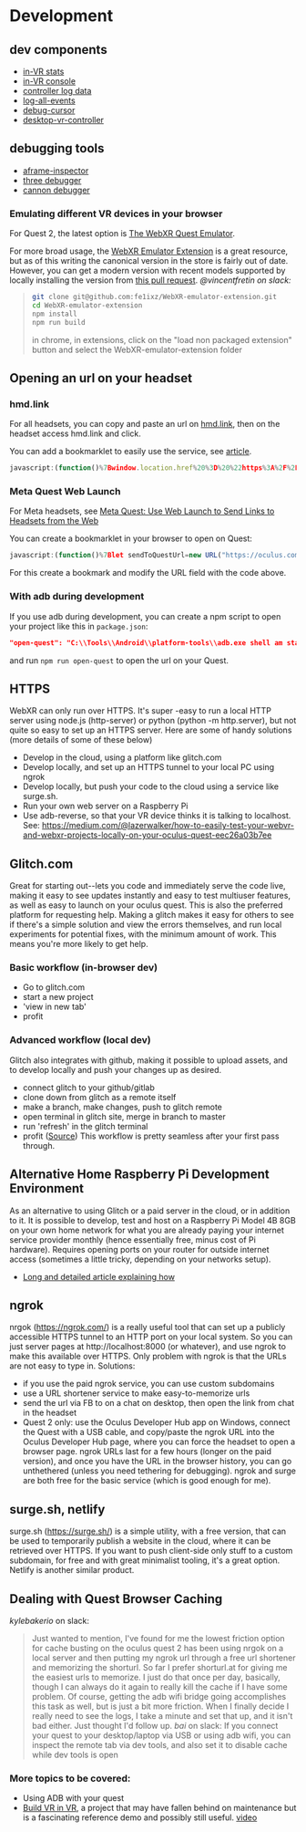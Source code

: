 # Development

## dev components

- [in-VR stats](https://github.com/kylebakerio/vr-super-stats)
- [in-VR console](https://github.com/kylebakerio/a-console)
- [controller log data](https://stemkoski.github.io/A-Frame-Examples/quest-controllers.html)
- [log-all-events](https://github.com/kylebakerio/log-all-events/)
- [debug-cursor](https://github.com/supermedium/superframe/tree/master/components/debug-cursor/)
- [desktop-vr-controller](https://diarmidmackenzie.github.io/aframe-components/docs/desktop-vr-controller.html)

## debugging tools

- [aframe-inspector](https://github.com/aframevr/aframe-inspector)
- [three debugger](https://github.com/oslabs-beta/BACE#readme)
- [cannon debugger](https://github.com/pmndrs/cannon-es-debugger)

### Emulating different VR devices in your browser

For Quest 2, the latest option is [The WebXR Quest Emulator](https://github.com/meta-quest/immersive-web-emulator).

For more broad usage, the [WebXR Emulator Extension](https://chrome.google.com/webstore/detail/webxr-api-emulator/mjddjgeghkdijejnciaefnkjmkafnnje?hl=en) is a great resource, but as of this writing the canonical version in the store is fairly out of date. However, you can get a modern version with recent models supported by locally installing the version from [this pull request](https://github.com/MozillaReality/WebXR-emulator-extension/pull/278).
_@vincentfretin on slack:_

> ```bash
> git clone git@github.com:fe1ixz/WebXR-emulator-extension.git
> cd WebXR-emulator-extension
> npm install
> npm run build
> ```
>
> in chrome, in extensions, click on the "load non packaged extension" button and select the WebXR-emulator-extension folder

## Opening an url on your headset

### hmd.link

For all headsets, you can copy and paste an url on [hmd.link](https://hmd.link), then on the headset access hmd.link and click.

You can add a bookmarklet to easily use the service, see
[article](https://timmykokke.com/blog/2023-10-29-hmd.link-bookmarklet/).

```js
javascript:(function()%7Bwindow.location.href%20%3D%20%22https%3A%2F%2Fhmd.link%3F%22%2Bwindow.location.href%7D)()
```

### Meta Quest Web Launch

For Meta headsets, see [Meta Quest: Use Web Launch to Send Links to Headsets from the Web](https://developer.oculus.com/documentation/web/web-launch/)

You can create a bookmarklet in your browser to open on Quest:

```js
javascript:(function()%7Blet sendToQuestUrl=new URL("https://oculus.com/open_url/");sendToQuestUrl.searchParams.set("url",window.location),window.location.href=sendToQuestUrl;%7D());
```

For this create a bookmark and modify the URL field with the code above.

### With adb during development

If you use adb during development, you can create a npm script to open your
project like this in `package.json`:

```json
"open-quest": "C:\\Tools\\Android\\platform-tools\\adb.exe shell am start -a android.intent.action.VIEW -d 'http://localhost:8080'"
```

and run `npm run open-quest` to open the url on your Quest.

## HTTPS

WebXR can only run over HTTPS.
It's super -easy to run a local HTTP server using node.js (http-server) or python (python -m http.server), but not quite so easy to set up an HTTPS server.
Here are some of handy solutions (more details of some of these below)

- Develop in the cloud, using a platform like glitch.com
- Develop locally, and set up an HTTPS tunnel to your local PC using ngrok
- Develop locally, but push your code to the cloud using a service like surge.sh.
- Run your own web server on a Raspberry Pi
- Use adb-reverse, so that your VR device thinks it is talking to localhost. See: https://medium.com/@lazerwalker/how-to-easily-test-your-webvr-and-webxr-projects-locally-on-your-oculus-quest-eec26a03b7ee

## Glitch.com

Great for starting out--lets you code and immediately serve the code live, making it easy to see updates instantly and easy to test multiuser features, as well as easy to launch on your oculus quest.
This is also the preferred platform for requesting help. Making a glitch makes it easy for others to see if there's a simple solution and view the errors themselves, and run local experiments for potential fixes, with the minimum amount of work. This means you're more likely to get help.

### Basic workflow (in-browser dev)

- Go to glitch.com
- start a new project
- 'view in new tab'
- profit

### Advanced workflow (local dev)

Glitch also integrates with github, making it possible to upload assets, and to develop locally and push your changes up as desired.

- connect glitch to your github/gitlab
- clone down from glitch as a remote itself
- make a branch, make changes, push to glitch remote
- open terminal in glitch site, merge in branch to master
- run 'refresh' in the glitch terminal
- profit
  ([Source](https://support.glitch.com/t/possible-to-code-locally-and-push-to-glitch-with-git/2704/2))
  This workflow is pretty seamless after your first pass through.

## Alternative Home Raspberry Pi Development Environment

As an alternative to using Glitch or a paid server in the cloud, or in addition to it. It is possible to develop, test and host on a Raspberry Pi Model 4B 8GB on your own home network for what you are already paying your internet service provider monthly (hence essentially free, minus cost of Pi hardware). Requires opening ports on your router for outside internet access (sometimes a little tricky, depending on your networks setup).

- [Long and detailed article explaining how](https://michael-mcanally.medium.com/setting-up-a-raspberry-pi-as-a-home-metaverse-server-for-your-vr-headset-12632ac1b871)

## ngrok

nrgok (https://ngrok.com/) is a really useful tool that can set up a publicly accessible HTTPS tunnel to an HTTP port on your local system.
So you can just server pages at http://localhost:8000 (or whatever), and use ngrok to make this available over HTTPS.
Only problem with ngrok is that the URLs are not easy to type in. Solutions:

- if you use the paid ngrok service, you can use custom subdomains
- use a URL shortener service to make easy-to-memorize urls
- send the url via FB to on a chat on desktop, then open the link from chat in the headset
- Quest 2 only: use the Oculus Developer Hub app on Windows, connect the Quest with a USB cable, and copy/paste the ngrok URL into the Oculus Developer Hub page, where you can force the headset to open a browser page.
  ngrok URLs last for a few hours (longer on the paid version), and once you have the URL in the browser history, you can go unthethered (unless you need tethering for debugging).
  ngrok and surge are both free for the basic service (which is good enough for me).

## surge.sh, netlify

surge.sh (https://surge.sh/) is a simple utility, with a free version, that can be used to temporarily publish a website in the cloud, where it can be retrieved over HTTPS.
If you want to push client-side only stuff to a custom subdomain, for free and with great minimalist tooling, it's a great option.
Netlify is another similar product.

## Dealing with Quest Browser Caching

_kylebakerio_ on slack:

> Just wanted to mention, I've found for me the lowest friction option for cache busting on the oculus quest 2 has been using nrgok on a local server and then putting my ngrok url through a free url shortener and memorizing the shorturl. So far I prefer shorturl.at for giving me the easiest urls to memorize. I just do that once per day, basically, though I can always do it again to really kill the cache if I have some problem.
> Of course, getting the adb wifi bridge going accomplishes this task as well, but is just a bit more friction. When I finally decide I really need to see the logs, I take a minute and set that up, and it isn't bad either.
> Just thought I'd follow up.
> _bai_ on slack:
> If you connect your quest to your desktop/laptop via USB or using adb wifi, you can inspect the remote tab via dev tools, and also set it to disable cache while dev tools is open

### More topics to be covered:

- Using ADB with your quest
- [Build VR in VR](https://github.com/supermedium/aframe-super-shooter-kit), a project that may have fallen behind on maintenance but is a fascinating reference demo and possibly still useful. [video](https://www.youtube.com/watch?v=RW3enib2X94)
